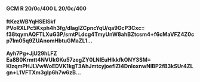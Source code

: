 #### GCM R 20/0c/400 L 20/0c/400
**ftKezWBYqHSEISkf**<br/>**PVoRXLPc5Kxph4h3fg/dlaglZCpncYqU/qa9GcP3Cxc=**<br/>**f38tqymAQFTLXuG3P/smtPLdcg4TmyUnW8ahBZtcsm4+f6cMaVFZ4Z0cp7lm05q9ZUAnomHbtuGMaZL1...**<br/><br/>
**Ayh7Pg+JjU29hLFZ**<br/>**Ea8B0Krmtt4NVUkGKu57zegZY0LNlEuHlkkfkONY3SM=**<br/>**KlzqmPHJLVwWoEDVK1kgT3AhJmtcyjoeflZI4DnIoxnwNlBP2fB3kSUr4ZLgn+L1VFTXm3glp6h7w6zB...**